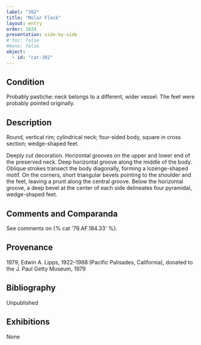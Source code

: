 ```yaml
---
label: "382"
title: "Molar Flask"
layout: entry
order: 1024
presentation: side-by-side
# toc: false
#menu: false 
object:
  - id: "cat-382"
---
```


## Condition

Probably pastiche: neck belongs to a different, wider vessel. The feet were probably pointed originally.

## Description

Round, vertical rim; cylindrical neck; four-sided body, square in cross section; wedge-shaped feet.

Deeply cut decoration. Horizontal grooves on the upper and lower end of the preserved neck. Deep horizontal groove along the middle of the body. Oblique strokes transect the body diagonally, forming a lozenge-shaped motif. On the corners, short triangular bevels pointing to the shoulder and the feet, leaving a prunt along the central groove. Below the horizontal groove, a deep bevel at the center of each side delineates four pyramidal, wedge-shaped feet.

## Comments and Comparanda

See comments on {% cat '79.AF.184.33' %}.

## Provenance

1979, Edwin A. Lipps, 1922–1988 (Pacific Palisades, California), donated to the J. Paul Getty Museum, 1979

## Bibliography

Unpublished

## Exhibitions

None